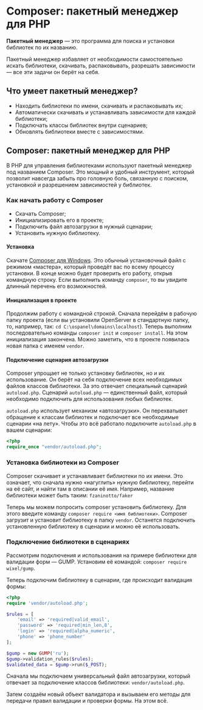 # Composer: пакетный менеджер для PHP

**Пакетный менеджер** — это программа для поиска и установки библиотек по их названию.

Пакетный менеджер избавляет от необходимости самостоятельно искать библиотеки, скачивать, распаковывать, разрешать зависимости — все эти задачи он берёт на себя.

## Что умеет пакетный менеджер?

- Находить библиотеки по имени, скачивать и распаковывать их;
- Автоматически скачивать и устанавливать зависимости для каждой библиотеки;
- Подключать классы библиотек внутри сценариев;
- Обновлять библиотеки вместе с зависимостями.

## Composer: пакетный менеджер для PHP

В PHP для управления библиотеками используют пакетный менеджер под названием Composer. Это мощный и удобный инструмент, который позволит навсегда забыть про головную боль, связанную с поиском, установкой и разрешением зависимостей у библиотек.

### Как начать работу с Composer

- Скачать Composer;
- Инициализировать его в проекте;
- Подключить файл автозагрузки в нужный сценарии;
- Установить нужную библиотеку.

#### Установка

Скачате [Composer для Windows](https://getcomposer.org/Composer-Setup.exe). Это обычный установочный файл с режимом «мастера», который проведёт вас по всему процессу установки. В конце можно будет проверить его работу, открыв командную строку. Если выполнить команду `composer`, то вы увидите длинный перечень его возможностей.

#### Инициализация в проекте

Продолжим работу с командной строкой. Сначала перейдём в рабочую папку проекта (если вы установили OpenServer в стандартную папку, то, например, так: `cd C:\ospanel\domains\localhost`). Теперь выполним последовательно команды `composer init` и `composer install`. На этом инициализация закончена. Можно заметить, что в проекте появилась новая папка с именем `vendor`.

#### Подключение сценария автозагрузки

Composer упрощает не только установку библиотек, но и их использование. Он берёт на себя подключение всех необходимых файлов классов библиотеки. За это отвечает специальный сценарий `autoload.php`.
Сценарий `autoload.php` — единственный файл, который необходимо подключить для использования любых библиотек.

`autoload.php` использует механизм «автозагрузки». Он перехватывет обращение к классам библиотек и подключает все необходимые сценарии «на лету». Чтобы это всё работало подключите `autoload.php` в вашем сценарии:

```php
<?php
require_once "vendor/autoload.php";
```

### Установка библиотеки из Composer

Composer скачивает и устанавливает библиотеки по их имени. Это означает, что сначала нужно «нагуглить» нужную библиотеку, перейти на её сайт, и найти там в описании её имя. Например, название библиотеки может быть таким: `fzaninotto/faker`

Теперь мы можем попросить composer установить библиотеку. Для этого введите команду `composer require <имя библиотеки>`. Composer загрузит и установит библиотеку в папку `vendor`. Останется подключить установленную библиотеку в сценарии и можно её использовать.

### Подключение библиотеки в сценариях

Рассмотрим подключения и использования на примере библиотеки для валидации форм — GUMP. Установим её командой: `composer require wixel/gump`.

Теперь подключим библиотеку в сценарии, где происходит валидация формы:

```php
<?php
require 'vendor/autoload.php';

$rules = [
    'email' => 'required|valid_email',
    'password' => 'required|min_len,8',
    'login' => 'required|alpha_numeric',
    'phone' => 'phone_number'
];

$gump = new GUMP('ru');
$gump->validation_rules($rules);
$validated_data = $gump->run($_POST);
```

Сначала мы подключаем универсальный файл автозагрузки, который отвечает за подключение классов библиотеки: `vendor/autoload.php`.

Затем создаём новый объект валидатора и вызываем его методы для передачи правил валидации и проверки формы. На этом всё.
